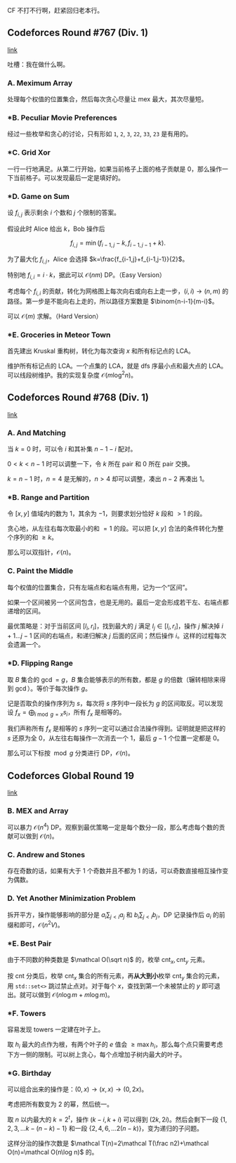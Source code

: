 CF 不打不行啊，赶紧回归老本行。

## Codeforces Round #767 (Div. 1)

[link](https://codeforces.com/contest/1628)

吐槽：我在做什么啊。

### A. Meximum Array 

处理每个权值的位置集合，然后每次贪心尽量让 $\mathrm{mex}$ 最大，其次尽量短。

### \*B. Peculiar Movie Preferences

经过一些枚举和贪心的讨论，只有形如 `1`, `2`, `3`, `22`, `33`, `23` 是有用的。

### \*C. Grid Xor

一行一行地满足。从第二行开始，如果当前格子上面的格子贡献是 $0$，那么操作一下当前格子。可以发现最后一定是填好的。

### \*D. Game on Sum

设 $f_{i,j}$ 表示剩余 $i$ 个数和 $j$ 个限制的答案。

假设此时 Alice 给出 $k$，Bob 操作后

$$
f_{i,j}=\min(f_{i-1,j}-k,f_{i-1,j-1}+k).
$$

为了最大化 $f_{i,j}$，Alice 会选择 $k=\frac{f_{i-1,j}+f_{i-1,j-1}}{2}$。

特别地 $f_{i,i}=i\cdot k$，据此可以 $\mathcal O(nm)$ DP。（Easy Version）

考虑每个 $f_{i,i}$ 的贡献，转化为网格图上每次向右或向右上走一步，$(i,i)\to (n,m)$ 的路径。第一步是不能向右上走的，所以路径方案数是 $\binom{n-i-1}{m-i}$。

可以 $\mathcal O(m)$ 求解。（Hard Version）

### \*E. Groceries in Meteor Town

首先建出 Kruskal 重构树，转化为每次查询 $x$ 和所有标记点的 LCA。

维护所有标记点的 LCA。一个点集的 LCA，就是 dfs 序最小点和最大点的 LCA。可以线段树维护。我的实现复杂度 $\mathcal O(m\log^2n)$。

## Codeforces Round #768 (Div. 1)

[link](https://codeforces.com/contest/1630)

### A. And Matching

当 $k=0$ 时，可以令 $i$ 和其补集 $n-1-i$ 配对。

$0< k< n-1$ 时可以调整一下，令 $k$ 所在 pair 和 $0$ 所在 pair 交换。

$k=n-1$ 时，$n=4$ 是无解的，$n>4$ 却可以调整，凑出 $n-2$ 再凑出 $1$。

### \*B. Range and Partition

令 $[x,y]$ 值域内的数为 $1$，其余为 $-1$，则要求划分恰好 $k$ 段和 $>1$ 的段。

贪心地，从左往右每次取最小的和 $=1$ 的段。可以把 $[x,y]$ 合法的条件转化为整个序列的和 $\ge k$。

那么可以双指针，$\mathcal O(n)$。

### C. Paint the Middle

每个权值的位置集合，只有左端点和右端点有用，记为一个“区间”。

如果一个区间被另一个区间包含，也是无用的。最后一定会形成若干左、右端点都递增的区间。

最优策略是：对于当前区间 $[l_i,r_i]$，找到最大的 $j$ 满足 $l_j\in [l_i,r_i]$，操作 $j$ 解决掉 $i+1\dots j-1$ 区间的右端点，和递归解决 $j$ 后面的区间；然后操作 $i$。这样的过程每次会遗漏一个。

### \*D. Flipping Range

取 $B$ 集合的 $\gcd=g$，$B$ 集合能够表示的所有数，都是 $g$ 的倍数（辗转相除来得到 $\gcd$）。等价于每次操作 $g$。

记是否取负的操作序列为 $s$，每次将 $s$ 序列中一段长为 $g$ 的区间取反。可以发现设 $f_x=\bigoplus_{i\bmod g=x}s_i$，所有 $f_x$ 是相等的。

我们声称所有 $f_x$ 是相等的 $s$ 序列一定可以通过合法操作得到。证明就是把这样的 $s$ 还原为全 $0$，从左往右每操作一次消去一个 $1$，最后 $g-1$ 个位置一定都是 $0$。

那么可以下标按 $\bmod g$ 分类进行 DP，$\mathcal O(n)$。

## Codeforces Global Round 19

[link](https://codeforces.com/contest/1637)

### B. MEX and Array

可以暴力 $\mathcal O(n^4)$ DP。观察到最优策略一定是每个数分一段，那么考虑每个数的贡献可以做到 $\mathcal O(n)$。

### C. Andrew and Stones

存在奇数的话，如果有大于 $1$ 个奇数并且不都为 $1$ 的话，可以奇数直接相互操作变为偶数。

### D. Yet Another Minimization Problem

拆开平方，操作能够影响的部分是 $a_i\sum_{j<i}a_j$ 和 $b_i\sum_{j<i}b_j$，DP 记录操作后 $a_i$ 的前缀和即可，$\mathcal O(n^2V)$。

### \*E. Best Pair

由于不同数的种类数是 $\mathcal O(\sqrt n)$ 的，枚举 $\mathrm{cnt}_x,\mathrm{cnt}_y$ 元素。

按 $\mathrm{cnt}$ 分类后，枚举 $\mathrm{cnt}_x$ 集合的所有元素，再**从大到小**枚举 $\mathrm{cnt}_y$ 集合的元素，用 $\texttt{std::set<>}$ 跳过禁止点对。对于每个 $x$，查找到第一个未被禁止的 $y$ 即可退出。就可以做到 $\mathcal O(n\log m+m\log m)$。

### \*F. Towers

容易发现 towers 一定建在叶子上。

取 $h_i$ 最大的点作为根，有两个叶子的 $e$ 值会 $\ge \max h_i$，那么每个点只需要考虑下方一侧的限制。可以树上贪心，每个点增加子树内最大的叶子。

### \*G. Birthday

可以组合出来的操作是：$(0,x)\to(x,x)\to(0,2x)$。

考虑把所有数变为 $2$ 的幂，然后统一。

取 $n$ 以内最大的 $k=2^t$，操作 $(k-i,k+i)$ 可以得到 $(2k,2i)$。然后会剩下一段 $\{1,2,3,\dots k-(n-k)-1\}$ 和一段 $\{2,4,6,\dots 2(n-k)\}$，变为递归的子问题。

这样分治的操作次数是 $\mathcal T(n)=2\mathcal T(\frac n2)+\mathcal O(n)=\mathcal O(n\log n)$ 的。


